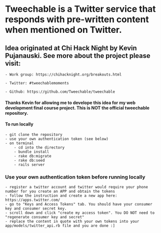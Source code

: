 # Tweechable is a Twitter service that responds with pre-written content when mentioned on Twitter.  

## Idea originated at Chi Hack Night by Kevin Pujanauski. See more about the project please visit: 
	- Work group: https://chihacknight.org/breakouts.html 

	- Twitter: #tweechablemoments

	- Github: https://github.com/Tweechable/tweechable

#### Thanks Kevin for allowing me to develope this idea for my web development final course project. This is NOT the official tweechable repository. 


#### To run locally 
	- git clone the repository
	- use your own authentication token (see below)
	- on terminal
		- cd into the directory
		- bundle install
		- rake db:migrate
		- rake db:seed
		- rails server


### Use your own authentication token before running locally 
	- register a twitter account and twitter would require your phone number for you create an APP and obtain the tokens 
	- follow the instruction and create a new app here: https://apps.twitter.com/ 
	- go to "Keys and Access Tokens" tab. You should have your consumer key and consumer secret key.
	- scroll down and click "create my access token". You DO NOT need to "regenerate consumer key and secret"
	- replace the content in quote with your own tokens into your app/models/twitter_api.rb file and you are done :]
